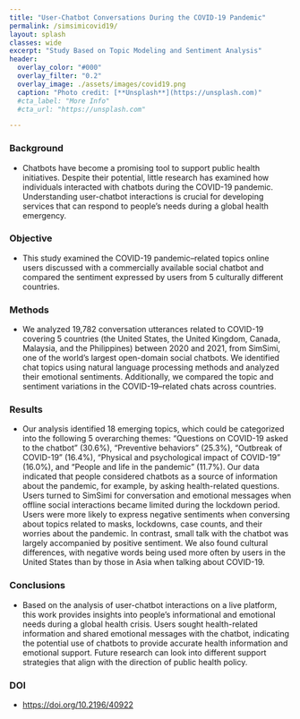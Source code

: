 ```yaml
---
title: "User-Chatbot Conversations During the COVID-19 Pandemic"
permalink: /simsimicovid19/
layout: splash
classes: wide
excerpt: "Study Based on Topic Modeling and Sentiment Analysis"
header:
  overlay_color: "#000"
  overlay_filter: "0.2"
  overlay_image: ./assets/images/covid19.png
  caption: "Photo credit: [**Unsplash**](https://unsplash.com)"
  #cta_label: "More Info"
  #cta_url: "https://unsplash.com"

---
```

### **Background**
* Chatbots have become a promising tool to support public health initiatives. Despite their potential, little research has examined how individuals interacted with chatbots during the COVID-19 pandemic. Understanding user-chatbot interactions is crucial for developing services that can respond to people’s needs during a global health emergency.

### **Objective**
* This study examined the COVID-19 pandemic–related topics online users discussed with a commercially available social chatbot and compared the sentiment expressed by users from 5 culturally different countries.

### **Methods**
* We analyzed 19,782 conversation utterances related to COVID-19 covering 5 countries (the United States, the United Kingdom, Canada, Malaysia, and the Philippines) between 2020 and 2021, from SimSimi, one of the world’s largest open-domain social chatbots. We identified chat topics using natural language processing methods and analyzed their emotional sentiments. Additionally, we compared the topic and sentiment variations in the COVID-19–related chats across countries.

### **Results**
* Our analysis identified 18 emerging topics, which could be categorized into the following 5 overarching themes: “Questions on COVID-19 asked to the chatbot” (30.6%), “Preventive behaviors” (25.3%), “Outbreak of COVID-19” (16.4%), “Physical and psychological impact of COVID-19” (16.0%), and “People and life in the pandemic” (11.7%). Our data indicated that people considered chatbots as a source of information about the pandemic, for example, by asking health-related questions. Users turned to SimSimi for conversation and emotional messages when offline social interactions became limited during the lockdown period. Users were more likely to express negative sentiments when conversing about topics related to masks, lockdowns, case counts, and their worries about the pandemic. In contrast, small talk with the chatbot was largely accompanied by positive sentiment. We also found cultural differences, with negative words being used more often by users in the United States than by those in Asia when talking about COVID-19.

### **Conclusions**
* Based on the analysis of user-chatbot interactions on a live platform, this work provides insights into people’s informational and emotional needs during a global health crisis. Users sought health-related information and shared emotional messages with the chatbot, indicating the potential use of chatbots to provide accurate health information and emotional support. Future research can look into different support strategies that align with the direction of public health policy.

### **DOI**
* https://doi.org/10.2196/40922
